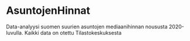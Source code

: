 # AsuntojenHinnat
Data-analyysi suomen suurien asuntojen mediaanihinnan noususta 2020-luvulla.
Kaikki data on otettu Tilastokeskuksesta
